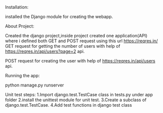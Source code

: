 Installation:

installed the Django module for creating the webapp.

About Project:

Created the django project,inside project created one application(API) where i defined both GET and POST request using this url https://reqres.in/
GET request for getting the number of users with help of https://reqres.in/api/users?page=2 api.

POST request for creating the user with help of  https://reqres.in/api/users api.


Running the app:

python manage.py runserver


Unit test steps:
        1.Import django.test.TestCase class in tests.py under app folder
        2.install the unittest module for unit test.
        3.Create a subclass of django.test.TestCase.
        4.Add test functions in django test class





